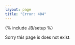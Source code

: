 ```yaml
---
layout: page
title: "Error: 404"
---
```

{% include JB/setup %}

Sorry this page is does not exist.
